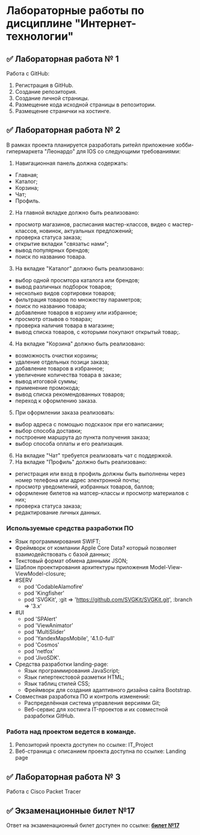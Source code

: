 # Лабораторные работы по дисциплине "Интернет-технологии"

## ✅ Лабораторная работа № 1

Работа с GitHub:

<ol>
<li>Регистрация в GitHub.</li>
<li>Создание репозитория.</li>
<li>Создание личной страницы.</li>
<li>Размещение кода исходной страницы в репозитории.</li>
<li>Размещение странички на хостинге.</li>
</ol>

## ✅ Лабораторная работа № 2

В рамках проекта планируется разработать ритейл приложение хобби-гипермаркета "Леонардо" для IOS со следующими требованиями:

1. Навигационная панель должна содержать:
- Главная;
- Каталог;
- Корзина;
- Чат;
- Профиль.
2. На главной вкладке должно быть реализовано:
- просмотр магазинов, расписания мастер-классов, видео с мастер-классов, новинок, актуальных предложений;
- проверка статуса заказа;
- открытие вкладки "связатьс нами";
- вывод популярных брендов;
- поиск по названию товара.
3. На вкладке "Каталог" должно быть реализовано:
- выбор одной просмтора каталога или брендов;
- вывод различных подборок товаров;
- несколько видов сортировки товаров;
- фильтрация товаров по множеству параметров;
- поиск по названию товара;
- добавление товаров в корзину или избранное;
- просмотр отзывов о товарах;
- проверка наличия товара в магазине;
- вывод списка товаров, с которыми покупают открытый товар;.
4. На вкладке "Корзина" должно быть реализовано:
- возможность очистки корзины;
- удаление отдельных позици заказа;
- добавление товаров в избранное;
- увеличение количества товара в заказе;
- вывод итоговой суммы;
- применение промокода;
- вывод списка рекомендованных товаров;
- переход к оформлению заказа.
5. При оформлении заказа реализовать:
- выбор адреса с помощью подсказок при его написании;
- выбор способа доставки;
- построение маршрута до пункта получения заказа;
- выбор способа оплаты и его реализация.
6. На вкладке "Чат" требуется реализовать чат с поддержкой.
7. На вкладке "Профиль" должно быть реализовано:
- регистрация или вход в профиль должны быть выполнены через номер телефона или адрес электронной почты;
- просмотр уведомлений, избранных товаров, баллов;
- оформление билетов на матсер-классы и просмотр материалов с них;
- проверка статуса заказа;
- редактирование личных данных.

### Используемые средства разработки ПО

- Язык программирования SWIFT;
- Фреймворк от компании Apple Core Data? который позволяет взаимодействовать с базой данных;
- Текстовый формат обмена данными JSON;
- Шаблон проектирования архитектуры приложения Model-View-ViewModel-closure;
- #SERV
    - pod 'CodableAlamofire'
    - pod 'Kingfisher'
    - pod 'SVGKit', :git => 'https://github.com/SVGKit/SVGKit.git', :branch => '3.x'
- #UI
    - pod 'SPAlert'
    - pod 'ViewAnimator'
    - pod 'MultiSlider'
    - pod 'YandexMapsMobile', '4.1.0-full'
    - pod 'Cosmos'
    - pod 'netfox'
    - pod 'JivoSDK'.
- Средства разработки landing-page:
    - Язык программирования JavaScript;
    - Язык гипертекстовой разметки HTML;
    - Язык таблиц стилей CSS;
    - Фреймворк для создания адаптивного дизайна сайта Bootstrap.
- Совместная разработка ПО и контроль изменений:
    - Распределённая система управления версиями Git;
    - Веб-сервис для хостинга IT-проектов и их совместной разработки GitHub.

### Работа над проектом ведется в команде.
1. Репозиторий проекта доступен по ссылке: IT_Project
2. Веб-страница с описанием проекта доступна по ссылке: Landing page

## ✅ Лабораторная работа № 3

Работа с Cisco Packet Tracer


## ✅ Экзаменационные билет №17

Ответ на экзаменационный билет доступен по ссылке: **[билет №17](https://github.com/stankin/inet-2022/wiki/exam17)**
